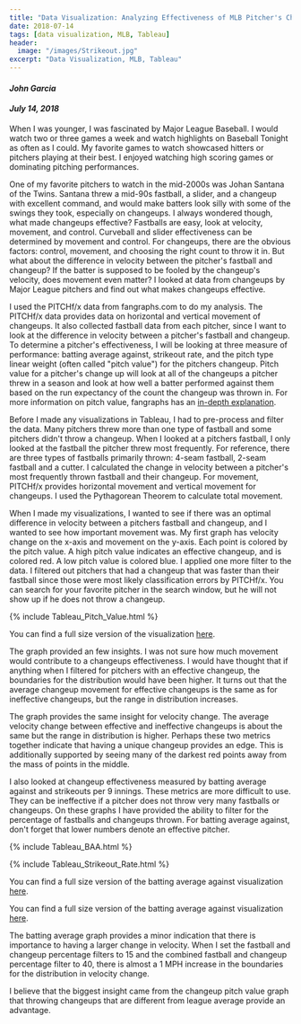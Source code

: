 ```yaml
---
title: "Data Visualization: Analyzing Effectiveness of MLB Pitcher's Changeups"
date: 2018-07-14
tags: [data visualization, MLB, Tableau]
header:
  image: "/images/Strikeout.jpg"
excerpt: "Data Visualization, MLB, Tableau"
---
```

#### *John Garcia*
#### *July 14, 2018*

When I was younger, I was fascinated by Major League Baseball. I would watch two
or three games a week and watch highlights on Baseball Tonight as often as I could.
My favorite games to watch showcased hitters or pitchers playing at their best. I
enjoyed watching high scoring games or dominating pitching performances.

One of my favorite pitchers to watch in the mid-2000s was Johan Santana of the Twins.
Santana threw a mid-90s fastball, a slider, and a changeup with excellent command,
and would make batters look silly with some of the swings they took, especially on
changeups. I always wondered though, what made changeups effective? Fastballs are
easy, look at velocity, movement, and control. Curveball and slider effectiveness
can be determined by movement and control. For changeups, there are the obvious
factors: control, movement, and choosing the right count to throw it in. But what
about the difference in velocity between the pitcher's fastball and changeup? If
the batter is supposed to be fooled by the changeup's velocity, does movement even
matter? I looked at data from changeups by Major League pitchers and find out what
makes changeups effective.

I used the PITCHf/x data from fangraphs.com to do my analysis. The PITCHf/x data
provides data on horizontal and vertical movement of changeups. It also collected
fastball data from each pitcher, since I want to look at the difference in velocity
between a pitcher's fastball and changeup. To determine a pitcher's effectiveness,
I will be looking at three measure of performance: batting average against, strikeout
rate, and the pitch type linear weight (often called "pitch value") for the pitchers
changeup. Pitch value for a pitcher's change up will look at all of the changeups
a pitcher threw in a season and look at how well a batter performed against them
based on the run expectancy of the count the changeup was thrown in. For more
information on pitch value, fangraphs has an [in-depth explanation](https://www.fangraphs.com/library/pitching/linear-weights/).

Before I made any visualizations in Tableau, I had to pre-process and filter the
data. Many pitchers threw more than one type of fastball and some pitchers didn't
throw a changeup. When I looked at a pitchers fastball, I only looked at the fastball
the pitcher threw most frequently. For reference, there are three types of fastballs
primarily thrown: 4-seam fastball, 2-seam fastball and a cutter. I calculated the
change in velocity between a pitcher's most frequently thrown fastball and their
changeup. For movement, PITCHf/x provides horizontal movement and vertical movement
for changeups. I used the Pythagorean Theorem to calculate total movement.

When I made my visualizations, I wanted to see if there was an optimal difference
in velocity between a pitchers fastball and changeup, and I wanted to see how
important movement was. My first graph has velocity change on the x-axis and
movement on the y-axis. Each point is colored by the pitch value. A high pitch
value indicates an effective changeup, and is colored red. A low pitch value is
colored blue. I applied one more filter to the data. I filtered out pitchers that
had a changeup that was faster than their fastball since those were most likely
classification errors by PITCHf/x. You can search for your favorite pitcher in
the search window, but he will not show up if he does not throw a changeup.

{% include Tableau_Pitch_Value.html %}

You can find a full size version of the visualization [here](https://public.tableau.com/views/MLBPitcherData_0/FullSizePitchValueDashboard?:embed=y&:display_count=yes).

The graph provided an few insights. I was not sure how much movement would contribute
to a changeups effectiveness. I would have thought that if anything when I filtered
for pitchers with an effective changeup, the boundaries for the distribution would
have been higher. It turns out that the average changeup movement for effective
changeups is the same as for ineffective changeups, but the range in distribution
increases.

The graph provides the same insight for velocity change. The average velocity change
between effective and ineffective changeups is about the same but the range in
distribution is higher. Perhaps these two metrics together indicate that having a
unique changeup provides an edge. This is additionally supported by seeing many of
the darkest red points away from the mass of points in the middle.

I also looked at changeup effectiveness measured by batting average against and
strikeouts per 9 innings. These metrics are more difficult to use. They can be
ineffective if a pitcher does not throw very many fastballs or changeups. On these
graphs I have provided the ability to filter for the percentage of fastballs and
changeups thrown. For batting average against, don't forget that lower numbers
denote an effective pitcher.

{% include Tableau_BAA.html %}

{% include Tableau_Strikeout_Rate.html %}

You can find a full size version of the batting average against visualization [here](https://public.tableau.com/views/MLBPitcherData_0/FullSizeBAADashboard?:embed=y&:display_count=yes).

You can find a full size version of the batting average against visualization [here](https://public.tableau.com/views/MLBPitcherData_0/FullSizeStrikeoutRateDashboard?:embed=y&:display_count=yes&publish=yes).

The batting average graph provides a minor indication that there is importance to
having a larger change in velocity. When I set the fastball and changeup percentage
filters to 15 and the combined fastball and changeup percentage filter to 40,
there is almost a 1 MPH increase in the boundaries for the distribution in velocity
change.

I believe that the biggest insight came from the changeup pitch value graph that
throwing changeups that are different from league average provide an advantage.
